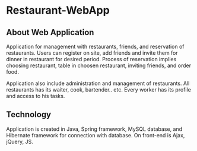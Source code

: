 # Restaurant-WebApp

## About Web Application

Application for management with restaurants, friends, and reservation of restaurants.
Users can register on site, add friends and invite them for dinner in restaurant for desired period.
Process of reservation implies choosing restaurant, table in choosen restaurant, inviting friends, and order food.

Application also include administration and management of restaurants. All restaurants has its waiter, cook, bartender.. etc.
Every worker has its profile and access to his tasks.

## Technology

Application is created in Java, Spring framework, MySQL database, and Hibernate framework for connection with database.
On front-end is Ajax, jQuery, JS.
